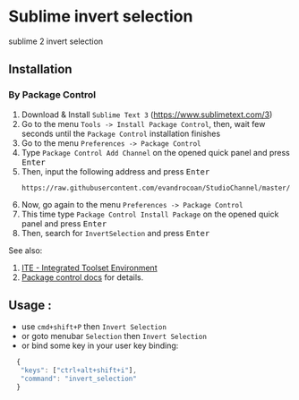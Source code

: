 Sublime invert selection
===============================

sublime 2 invert selection


## Installation

### By Package Control

1. Download & Install `Sublime Text 3` (https://www.sublimetext.com/3)
1. Go to the menu `Tools -> Install Package Control`, then,
   wait few seconds until the `Package Control` installation finishes
1. Go to the menu `Preferences -> Package Control`
1. Type `Package Control Add Channel` on the opened quick panel and press <kbd>Enter</kbd>
1. Then, input the following address and press <kbd>Enter</kbd>
   ```
   https://raw.githubusercontent.com/evandrocoan/StudioChannel/master/channel.json
   ```
1. Now, go again to the menu `Preferences -> Package Control`
1. This time type `Package Control Install Package` on the opened quick panel and press <kbd>Enter</kbd>
1. Then, search for `InvertSelection` and press <kbd>Enter</kbd>

See also:
1. [ITE - Integrated Toolset Environment](https://github.com/evandrocoan/ITE)
1. [Package control docs](https://packagecontrol.io/docs/usage) for details.


## Usage :

 - use `cmd+shift+P` then `Invert Selection`
 - or goto menubar `Selection` then `Invert Selection`
 - or bind some key in your user key binding:

  ```js
    {
	 "keys": ["ctrl+alt+shift+i"],
	 "command": "invert_selection"
	}
  ```

 [0]: http://wbond.net/sublime_packages/package_control
